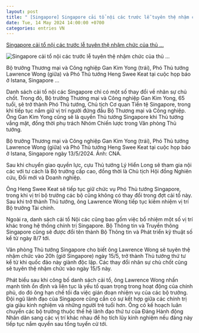 ```yaml
---
layout: post
title: " [Singapore] Singapore cải tổ nội các trước lễ tuyên thệ nhậm chức của thủ ..."
date: Tue, 14 May 2024 14:00:00 +0700
categories: entries VN
---
```

[Singapore cải tổ nội các trước lễ tuyên thệ nhậm chức của thủ ...](https://vov.vn/the-gioi/singapore-cai-to-noi-cac-truoc-le-tuyen-the-nham-chuc-cua-thu-tuong-moi-post1094952.vov)

![Singapore cải tổ nội các trước lễ tuyên thệ nhậm chức của thủ ...](https://vov-media.emitech.vn/sites/default/files/styles/og_image/public/2024-05/thanh%20vien%20noi%20cac%20Singapore%20moi%20-cna.jpg?v=1715674999)

Bộ trưởng Thương mại và Công nghiệp Gan Kim Yong (trái), Phó Thủ tướng Lawrence Wong (giữa) và Phó Thủ tướng Heng Swee Keat tại cuộc họp báo ở Istana, Singapore ...

Danh sách cải tổ nội các Singapore chỉ có một số thay đổi về nhân sự chủ chốt. Trong đó, Bộ trưởng Thương mại và Công nghiệp Gan Kim Yong, 65 tuổi, sẽ trở thành Phó Thủ tướng, Chủ tịch Cơ quan Tiền tệ Singapore, trong khi tiếp tục nắm giữ vị trí người đứng đầu Bộ Thương mại và Công nghiệp. Ông Gan Kim Yong cũng sẽ là quyền Thủ tướng Singapore khi Thủ tướng vắng mặt, đồng thời phụ trách Nhóm Chiến lược trong Văn phòng Thủ tướng.

Bộ trưởng Thương mại và Công nghiệp Gan Kim Yong (trái), Phó Thủ tướng Lawrence Wong (giữa) và Phó Thủ tướng Heng Swee Keat tại cuộc họp báo ở Istana, Singapore ngày 13/5/2024. Ảnh: CNA.

Sau khi chuyển giao quyền lực, cựu Thủ tướng Lý Hiển Long sẽ tham gia nội các với tư cách là Bộ trưởng cấp cao, đồng thời là Chủ tịch Hội đồng Nghiên cứu, Đổi mới và Doanh nghiệp.

Ông Heng Swee Keat sẽ tiếp tục giữ chức vụ Phó Thủ tướng Singapore, trong khi vị trí bộ trưởng các bộ cũng không có thay đổi trong đợt cải tổ này. Sau khi trở thành Thủ tướng, ông Lawrence Wong tiếp tục kiêm nhiệm vị trí Bộ trưởng Tài chính.

Ngoài ra, danh sách cải tổ Nội các cũng bao gồm việc bổ nhiệm một số vị trí khác trong hệ thống chính trị Singapore. Bộ Thông tin và Truyền thông Singapore cũng sẽ được đổi tên thành Bộ Thông tin và Phát triển kỹ thuật số kể từ ngày 8/7 tới.

Văn phòng Thủ tướng Singapore cho biết ông Lawrence Wong sẽ tuyên thệ nhậm chức vào 20h (giờ Singapore) ngày 15/5, trở thành Thủ tướng thứ tư kể từ khi quốc đảo này giành độc lập. Các thay đổi nhân sự chủ chốt cũng sẽ tuyên thệ nhậm chức vào ngày 15/5 này.

Phát biểu sau khi công bố danh sách cải tổ, ông Lawrence Wong nhấn mạnh tính ổn định và liên tục là yếu tố quan trọng trong hoạt động của chính phủ, do đó ông hạn chế tối đa việc gián đoạn nhiệm vụ của các bộ trưởng. Đội ngũ lãnh đạo của Singapore cũng cần có sự kết hợp giữa các chính trị gia giàu kinh nghiệm và những người trẻ tuổi hơn. Ông có kế hoạch luân chuyển các bộ trưởng thuộc thế hệ lãnh đạo thứ tư của Đảng Hành động Nhân dân sang các vị trí khác nhau để họ tích lũy kinh nghiệm nếu đảng này tiếp tục nắm quyền sau tổng tuyển cử tới.

